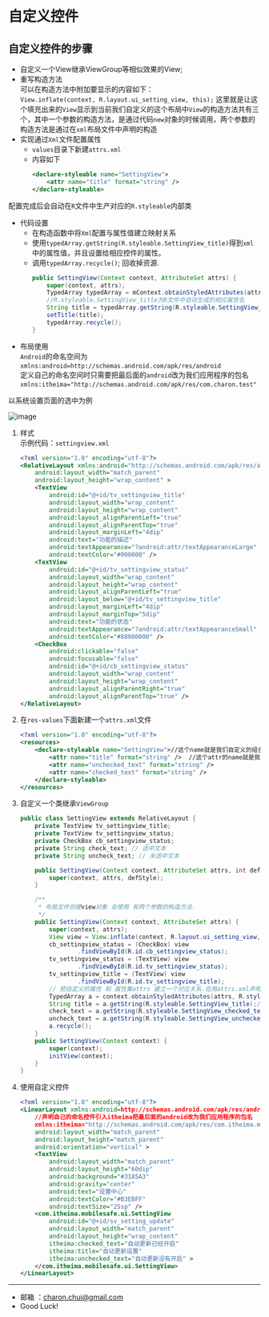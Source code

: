 自定义控件
===

自定义控件的步骤
---

- 自定义一个View继承ViewGroup等相似效果的View;  
- 重写构造方法   
可以在构造方法中附加要显示的内容如下：     
`View.inflate(context, R.layout.ui_setting_view, this);`
这里就是让这个填充出来的`View`显示到当前我们自定义的这个布局中`View`的构造方法共有三个，其中一个参数的构造方法，是通过代码`new`对象的时候调用，两个参数的构造方法是通过在`xml`布局文件中声明的构造     
- 实现通过`Xml`文件配置属性
    - `values`目录下新建`attrs.xml`
    - 内容如下
		```xml
		<declare-styleable name="SettingView">
			<attr name="title" format="string" />
		</declare-styleable>
		```
配置完成后会自动在`R`文件中生产对应的`R.styleable`内部类
- 代码设置
    - 在构造函数中将`Xml`配置与属性值建立映射关系
    - 使用`typedArray.getString(R.styleable.SettingView_title)`得到`xml`中的属性值，并且设置给相应控件的属性。
    - 调用`typedArray.recycle()`; 回收掉资源.
		```java
		public SettingView(Context context, AttributeSet attrs) {
			super(context, attrs);
			TypedArray typedArray = mContext.obtainStyledAttributes(attrs, R.styleable.SettingView);
			//R.styleable.SettingView_title为R文件中自动生成的相应属性名
			String title = typedArray.getString(R.styleable.SettingView_title);
			setTitle(title);
			typedArray.recycle();
		}
		```
- 布局使用  
    `Android`的命名空间为`xmlns:android=http://schemas.android.com/apk/res/android`   
定义自己的命名空间时只需要把最后面的`android`改为我们应用程序的包名
`xmlns:itheima="http://schemas.android.com/apk/res/com.charon.test"`

以系统设置页面的选中为例

![image](https://github.com/CharonChui/AndroidNote/blob/master/Pic/custom_widget.jpg?raw=true)
 
1. 样式   
	示例代码：`settingview.xml`
	```xml
	<?xml version="1.0" encoding="utf-8"?>
	<RelativeLayout xmlns:android="http://schemas.android.com/apk/res/android"
		android:layout_width="match_parent"
		android:layout_height="wrap_content" >
		<TextView
			android:id="@+id/tv_settingview_title"
			android:layout_width="wrap_content"
			android:layout_height="wrap_content"
			android:layout_alignParentLeft="true"
			android:layout_alignParentTop="true"
			android:layout_marginLeft="4dip"
			android:text="功能的描述"
			android:textAppearance="?android:attr/textAppearanceLarge"
			android:textColor="#000000" />
		<TextView
			android:id="@+id/tv_settingview_status"
			android:layout_width="wrap_content"
			android:layout_height="wrap_content"
			android:layout_alignParentLeft="true"
			android:layout_below="@+id/tv_settingview_title"
			android:layout_marginLeft="4dip"
			android:layout_marginTop="5dip"
			android:text="功能的状态"
			android:textAppearance="?android:attr/textAppearanceSmall"
			android:textColor="#88000000" />
		<CheckBox
			android:clickable="false"
			android:focusable="false"
			android:id="@+id/cb_settingview_status"
			android:layout_width="wrap_content"
			android:layout_height="wrap_content"
			android:layout_alignParentRight="true"
			android:layout_alignParentTop="true" />
	</RelativeLayout>
	```

2. 在`res-values`下面新建一个`attrs.xml`文件
	```xml
	<?xml version="1.0" encoding="utf-8"?>
	<resources>
		<declare-styleable name="SettingView">//这个name就是我们自定义的组合控件的名字
			<attr name="title" format="string" />  //这个attr的name就是我们要在xml文件中直接使用的属性format是指这个属性的值是什么类型的
			<attr name="unchecked_text" format="string" />
			<attr name="checked_text" format="string" />
		</declare-styleable>
	</resources>
	```

3. 自定义一个类继承`ViewGroup`
	```java
	public class SettingView extends RelativeLayout {
		private TextView tv_settingview_title;
		private TextView tv_settingview_status;
		private CheckBox cb_settingview_status;
		private String check_text; // 选中文本
		private String uncheck_text; // 未选中文本

		public SettingView(Context context, AttributeSet attrs, int defStyle) {
			super(context, attrs, defStyle);
		}

		/**
		 * 布局文件创建view对象 会使用 有两个参数的构造方法.
		 */
		public SettingView(Context context, AttributeSet attrs) {
			super(context, attrs);
			View view = View.inflate(context, R.layout.ui_setting_view, this);//inflate之后直接指定了父元素就是this，所以这句代码一执行就会在Relativelayout中显示出来这个样式
			cb_settingview_status = (CheckBox) view
					.findViewById(R.id.cb_settingview_status);
			tv_settingview_status = (TextView) view
					.findViewById(R.id.tv_settingview_status);
			tv_settingview_title = (TextView) view
					.findViewById(R.id.tv_settingview_title);
			// 把自定义的属性 和 属性集attrs 建立一个对应关系.在用attrs.xml声明了之后会在R文件中生成一个R.styleable.SettingView这是一个int型的数组，数组中是我们在attrs中声明的三个attr属性
			TypedArray a = context.obtainStyledAttributes(attrs, R.styleable.SettingView);
			String title = a.getString(R.styleable.SettingView_title);//这个R.styleable.SettingView_title就是我们在attrs中定义的title
			check_text = a.getString(R.styleable.SettingView_checked_text);
			uncheck_text = a.getString(R.styleable.SettingView_unchecked_text);
			a.recycle();
		}
		public SettingView(Context context) {
			super(context);
			initView(context);
		}
	}
	```

4. 使用自定义控件    
	```xml
	<?xml version="1.0" encoding="utf-8"?>
	<LinearLayout xmlns:android=http://schemas.android.com/apk/res/android
		//声明自己的命名控件引入itheima把最后面的android改为我们应用程序的包名
		xmlns:itheima="http://schemas.android.com/apk/res/com.itheima.mobilesafe"
		android:layout_width="match_parent"
		android:layout_height="match_parent"
		android:orientation="vertical" >
		<TextView
			android:layout_width="match_parent"
			android:layout_height="60dip"
			android:background="#3185A3"
			android:gravity="center"
			android:text="设置中心"
			android:textColor="#B3EBFF"
			android:textSize="25sp" />
		<com.itheima.mobilesafe.ui.SettingView
			android:id="@+id/sv_setting_update"
			android:layout_width="match_parent"
			android:layout_height="wrap_content"
			itheima:checked_text="自动更新已经开启"
			itheima:title="自动更新设置"
			itheima:unchecked_text="自动更新没有开启" >
		</com.itheima.mobilesafe.ui.SettingView>
	</LinearLayout>
	```

---

- 邮箱 ：charon.chui@gmail.com  
- Good Luck! 